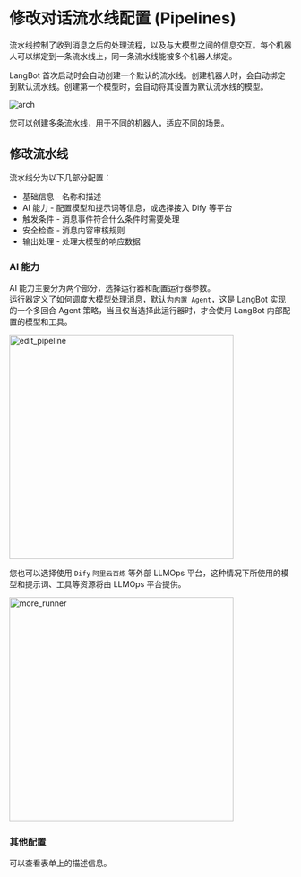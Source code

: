# 修改对话流水线配置 (Pipelines)

流水线控制了收到消息之后的处理流程，以及与大模型之间的信息交互。每个机器人可以绑定到一条流水线上，同一条流水线能被多个机器人绑定。

LangBot 首次启动时会自动创建一个默认的流水线。创建机器人时，会自动绑定到默认流水线。创建第一个模型时，会自动将其设置为默认流水线的模型。

![arch](/assets/image/deploy/pipelines/arch.png)

您可以创建多条流水线，用于不同的机器人，适应不同的场景。

## 修改流水线

流水线分为以下几部分配置：

- 基础信息 - 名称和描述
- AI 能力 - 配置模型和提示词等信息，或选择接入 Dify 等平台
- 触发条件 - 消息事件符合什么条件时需要处理
- 安全检查 - 消息内容审核规则
- 输出处理 - 处理大模型的响应数据

### AI 能力

AI 能力主要分为两个部分，选择运行器和配置运行器参数。  
运行器定义了如何调度大模型处理消息，默认为`内置 Agent`，这是 LangBot 实现的一个多回合 Agent 策略，当且仅当选择此运行器时，才会使用 LangBot 内部配置的模型和工具。

<!-- ![edit_pipeline](/assets/image/deploy/pipelines/edit_pipeline_ai.png) -->
<img width="400px" src="/assets/image/deploy/pipelines/edit_pipeline_ai.png" alt="edit_pipeline" />

您也可以选择使用 `Dify` `阿里云百炼` 等外部 LLMOps 平台，这种情况下所使用的模型和提示词、工具等资源将由 LLMOps 平台提供。

<img width="400px" src="/assets/image/deploy/pipelines/more_runner.png" alt="more_runner" />

### 其他配置

可以查看表单上的描述信息。